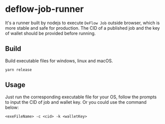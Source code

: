 # deflow-job-runner

It's a runner built by nodejs to execute `DeFlow Job` outside browser, which is more stable and safe for production. The CID of a published job and the key of wallet should be provided before running.

## Build

Build executable files for windows, linux and macOS.
```shell
yarn release
```

## Usage

Just run the corresponding executable file for your OS, follow the prompts to input the CID of job and wallet key.
Or you could use the command below:
```shell
<exeFileName> -c <cid> -k <walletKey>
```

